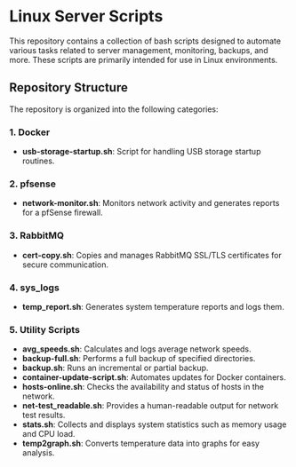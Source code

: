 # Linux Server Scripts

This repository contains a collection of bash scripts designed to automate various tasks related to server management, monitoring, backups, and more. These scripts are primarily intended for use in Linux environments.

## Repository Structure

The repository is organized into the following categories:

### 1. **Docker**

   - **usb-storage-startup.sh**: Script for handling USB storage startup routines.

### 2. **pfsense**

   - **network-monitor.sh**: Monitors network activity and generates reports for a pfSense firewall.

### 3. **RabbitMQ**

   - **cert-copy.sh**: Copies and manages RabbitMQ SSL/TLS certificates for secure communication.

### 4. **sys_logs**

   - **temp_report.sh**: Generates system temperature reports and logs them.

### 5. **Utility Scripts**

   - **avg_speeds.sh**: Calculates and logs average network speeds.
   - **backup-full.sh**: Performs a full backup of specified directories.
   - **backup.sh**: Runs an incremental or partial backup.
   - **container-update-script.sh**: Automates updates for Docker containers.
   - **hosts-online.sh**: Checks the availability and status of hosts in the network.
   - **net-test_readable.sh**: Provides a human-readable output for network test results.
   - **stats.sh**: Collects and displays system statistics such as memory usage and CPU load.
   - **temp2graph.sh**: Converts temperature data into graphs for easy analysis.   
